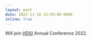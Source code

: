 ```yaml
---
layout: post
date: 2022-11-16 15:59:00-0400
inline: true
---
```


Will join <a href="https://www.hdsiconference.org/schedule?utm_campaign=0a6c449e-8412-4ff2-a6d3-2df3439cad5b&utm_source=so&utm_medium=mail&cid=2b9d3865-dffb-456d-9c32-eea0370e10d6">HDSI</a> Annual Conference 2022.
